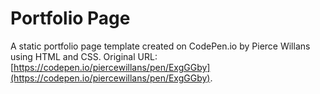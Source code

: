 # Portfolio Page

A static portfolio page template created on CodePen.io by Pierce Willans using HTML and CSS. Original URL: [https://codepen.io/piercewillans/pen/ExgGGby](https://codepen.io/piercewillans/pen/ExgGGby).
